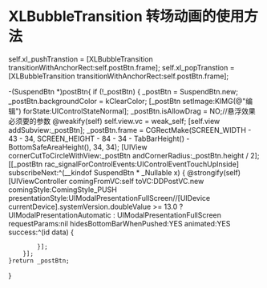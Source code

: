 #  XLBubbleTransition 转场动画的使用方法

self.xl_pushTranstion = [XLBubbleTransition transitionWithAnchorRect:self.postBtn.frame];
self.xl_popTranstion = [XLBubbleTransition transitionWithAnchorRect:self.postBtn.frame];

-(SuspendBtn *)postBtn{
    if (!_postBtn) {
        _postBtn = SuspendBtn.new;
        _postBtn.backgroundColor = kClearColor;
        [_postBtn setImage:KIMG(@"编辑")
                  forState:UIControlStateNormal];
        _postBtn.isAllowDrag = NO;//悬浮效果必须要的参数
        @weakify(self)
        self.view.vc = weak_self;
        [self.view addSubview:_postBtn];
        _postBtn.frame = CGRectMake(SCREEN_WIDTH - 43 - 34,
                                    SCREEN_HEIGHT - 84 - 34 - TabBarHeight() - BottomSafeAreaHeight(),
                                    34,
                                    34);
        [UIView cornerCutToCircleWithView:_postBtn
                          andCornerRadius:_postBtn.height / 2];
        [[_postBtn rac_signalForControlEvents:UIControlEventTouchUpInside] subscribeNext:^(__kindof SuspendBtn * _Nullable x) {
            @strongify(self)
            [UIViewController comingFromVC:self
                                      toVC:DDPostVC.new
                               comingStyle:ComingStyle_PUSH
                         presentationStyle:UIModalPresentationFullScreen//[UIDevice currentDevice].systemVersion.doubleValue >= 13.0 ? UIModalPresentationAutomatic : UIModalPresentationFullScreen
                             requestParams:nil
                  hidesBottomBarWhenPushed:YES
                                  animated:YES
                                   success:^(id data) {

            }];
        }];
    }return _postBtn;
}
